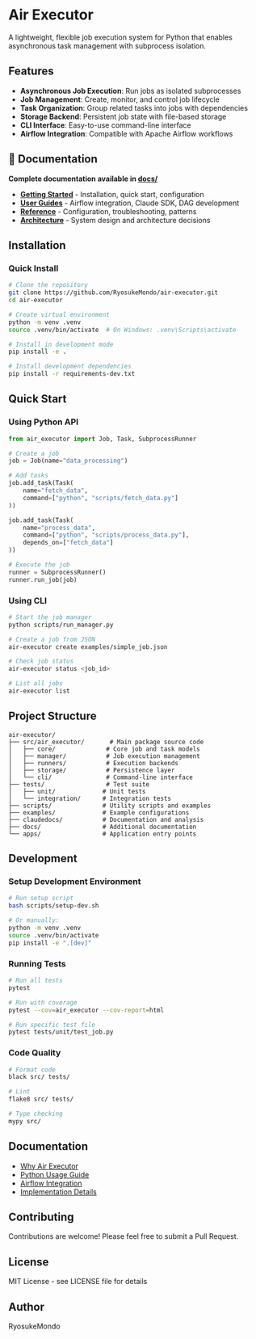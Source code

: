 # Air Executor

A lightweight, flexible job execution system for Python that enables asynchronous task management with subprocess isolation.

## Features

- **Asynchronous Job Execution**: Run jobs as isolated subprocesses
- **Job Management**: Create, monitor, and control job lifecycle
- **Task Organization**: Group related tasks into jobs with dependencies
- **Storage Backend**: Persistent job state with file-based storage
- **CLI Interface**: Easy-to-use command-line interface
- **Airflow Integration**: Compatible with Apache Airflow workflows

## 📖 Documentation

**Complete documentation available in [docs/](./docs/)**

- **[Getting Started](./docs/getting-started/)** - Installation, quick start, configuration
- **[User Guides](./docs/guides/)** - Airflow integration, Claude SDK, DAG development
- **[Reference](./docs/reference/)** - Configuration, troubleshooting, patterns
- **[Architecture](./docs/architecture/)** - System design and architecture decisions

## Installation

### Quick Install

```bash
# Clone the repository
git clone https://github.com/RyosukeMondo/air-executor.git
cd air-executor

# Create virtual environment
python -m venv .venv
source .venv/bin/activate  # On Windows: .venv\Scripts\activate

# Install in development mode
pip install -e .

# Install development dependencies
pip install -r requirements-dev.txt
```

## Quick Start

### Using Python API

```python
from air_executor import Job, Task, SubprocessRunner

# Create a job
job = Job(name="data_processing")

# Add tasks
job.add_task(Task(
    name="fetch_data",
    command=["python", "scripts/fetch_data.py"]
))

job.add_task(Task(
    name="process_data",
    command=["python", "scripts/process_data.py"],
    depends_on=["fetch_data"]
))

# Execute the job
runner = SubprocessRunner()
runner.run_job(job)
```

### Using CLI

```bash
# Start the job manager
python scripts/run_manager.py

# Create a job from JSON
air-executor create examples/simple_job.json

# Check job status
air-executor status <job_id>

# List all jobs
air-executor list
```

## Project Structure

```
air-executor/
├── src/air_executor/       # Main package source code
│   ├── core/              # Core job and task models
│   ├── manager/           # Job execution management
│   ├── runners/           # Execution backends
│   ├── storage/           # Persistence layer
│   └── cli/               # Command-line interface
├── tests/                 # Test suite
│   ├── unit/             # Unit tests
│   └── integration/      # Integration tests
├── scripts/              # Utility scripts and examples
├── examples/             # Example configurations
├── claudedocs/           # Documentation and analysis
├── docs/                 # Additional documentation
└── apps/                 # Application entry points

```

## Development

### Setup Development Environment

```bash
# Run setup script
bash scripts/setup-dev.sh

# Or manually:
python -m venv .venv
source .venv/bin/activate
pip install -e ".[dev]"
```

### Running Tests

```bash
# Run all tests
pytest

# Run with coverage
pytest --cov=air_executor --cov-report=html

# Run specific test file
pytest tests/unit/test_job.py
```

### Code Quality

```bash
# Format code
black src/ tests/

# Lint
flake8 src/ tests/

# Type checking
mypy src/
```

## Documentation

- [Why Air Executor](claudedocs/WHY_AIR_EXECUTOR.md)
- [Python Usage Guide](claudedocs/PYTHON_USAGE_GUIDE.md)
- [Airflow Integration](claudedocs/AIRFLOW_INTEGRATION.md)
- [Implementation Details](claudedocs/IMPLEMENTATION_COMPLETE.md)

## Contributing

Contributions are welcome! Please feel free to submit a Pull Request.

## License

MIT License - see LICENSE file for details

## Author

RyosukeMondo
